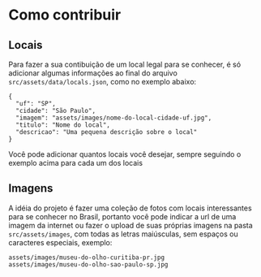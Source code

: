 # Como contribuir

## Locais

Para fazer a sua contibuição de um local legal para se conhecer, é só adicionar algumas informações ao final do arquivo `src/assets/data/locals.json`, como no exemplo abaixo:
```
{
  "uf": "SP",
  "cidade": "São Paulo",
  "imagem": "assets/images/nome-do-local-cidade-uf.jpg",
  "titulo": "Nome do local",
  "descricao": "Uma pequena descrição sobre o local"
}
```
Você pode adicionar quantos locais você desejar, sempre seguindo o exemplo acima para cada um dos locais


## Imagens

A idéia do projeto é fazer uma coleção de fotos com locais interessantes para se conhecer no Brasil, portanto você pode indicar a url de uma imagem da internet ou fazer o upload de suas próprias imagens na pasta `src/assets/images`, com todas as letras maiúsculas, sem espaços ou caracteres especiais, exemplo:
```
assets/images/museu-do-olho-curitiba-pr.jpg
assets/images/museu-do-olho-sao-paulo-sp.jpg
```